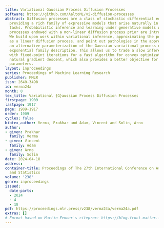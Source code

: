 ```yaml
---
title: Variational Gaussian Process Diffusion Processes
software: https://github.com/AaltoML/vi-diffusion-processes
abstract: Diffusion processes are a class of stochastic differential equations (SDEs)
  providing a rich family of expressive models that arise naturally in dynamic modelling
  tasks. Probabilistic inference and learning under generative models with latent
  processes endowed with a non-linear diffusion process prior are intractable problems.
  We build upon work within variational inference, approximating the posterior process
  as a linear diffusion process, and point out pathologies in the approach. We propose
  an alternative parameterization of the Gaussian variational process using a site-based
  exponential family description. This allows us to trade a slow inference algorithm
  with fixed-point iterations for a fast algorithm for convex optimization akin to
  natural gradient descent, which also provides a better objective for learning model
  parameters.
layout: inproceedings
series: Proceedings of Machine Learning Research
publisher: PMLR
issn: 2640-3498
id: verma24a
month: 0
tex_title: Variational {G}aussian Process Diffusion Processes
firstpage: 1909
lastpage: 1917
page: 1909-1917
order: 1909
cycles: false
bibtex_author: Verma, Prakhar and Adam, Vincent and Solin, Arno
author:
- given: Prakhar
  family: Verma
- given: Vincent
  family: Adam
- given: Arno
  family: Solin
date: 2024-04-18
address:
container-title: Proceedings of The 27th International Conference on Artificial Intelligence
  and Statistics
volume: '238'
genre: inproceedings
issued:
  date-parts:
  - 2024
  - 4
  - 18
pdf: https://proceedings.mlr.press/v238/verma24a/verma24a.pdf
extras: []
# Format based on Martin Fenner's citeproc: https://blog.front-matter.io/posts/citeproc-yaml-for-bibliographies/
---
```

